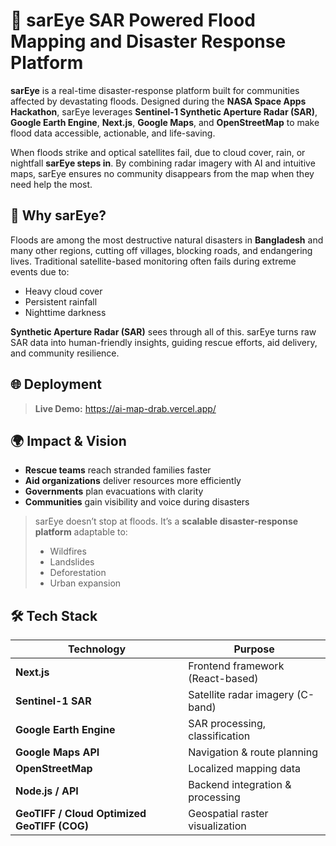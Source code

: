 # 🌊 sarEye SAR Powered Flood Mapping and Disaster Response Platform

**sarEye** is a real-time disaster-response platform built for communities affected by devastating floods. Designed during the **NASA Space Apps Hackathon**, sarEye leverages **Sentinel-1 Synthetic Aperture Radar (SAR)**, **Google Earth Engine**, **Next.js**, **Google Maps**, and **OpenStreetMap** to make flood data accessible, actionable, and life-saving.

When floods strike and optical satellites fail, due to cloud cover, rain, or nightfall **sarEye steps in**. By combining radar imagery with AI and intuitive maps, sarEye ensures no community disappears from the map when they need help the most.

## 🚀 Why sarEye?

Floods are among the most destructive natural disasters in **Bangladesh** and many other regions, cutting off villages, blocking roads, and endangering lives. Traditional satellite-based monitoring often fails during extreme events due to:
- Heavy cloud cover
- Persistent rainfall
- Nighttime darkness

**Synthetic Aperture Radar (SAR)** sees through all of this. sarEye turns raw SAR data into human-friendly insights, guiding rescue efforts, aid delivery, and community resilience.

## 🌐 Deployment

> **Live Demo:** https://ai-map-drab.vercel.app/


## 🌍 Impact & Vision

- **Rescue teams** reach stranded families faster
- **Aid organizations** deliver resources more efficiently
- **Governments** plan evacuations with clarity
- **Communities** gain visibility and voice during disasters

> sarEye doesn’t stop at floods. It’s a **scalable disaster-response platform** adaptable to:
> - Wildfires
> - Landslides
> - Deforestation
> - Urban expansion

## 🛠️ Tech Stack

| Technology        | Purpose                                |
|-------------------|----------------------------------------|
| **Next.js**        | Frontend framework (React-based)       |
| **Sentinel-1 SAR** | Satellite radar imagery (C-band)       |
| **Google Earth Engine** | SAR processing, classification     |
| **Google Maps API** | Navigation & route planning           |
| **OpenStreetMap**  | Localized mapping data                |
| **Node.js / API**  | Backend integration & processing       |
| **GeoTIFF / Cloud Optimized GeoTIFF (COG)** | Geospatial raster visualization |